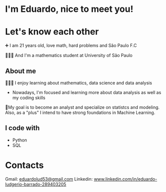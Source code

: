 # **I'm Eduardo, nice to meet you!**
# Let's know each other

➕ I am 21 years old, love math, hard problems and São Paulo F.C

🧑🏽‍🎓 And I'm a mathematics student at University of São Paulo

## About me

👨🏽‍💻 I enjoy learning about mathematics, data science and data analysis
 - Nowadays, I'm focused and learning more about data analysis as well as my coding skills
   
🚀My goal is to become an analyst and specialize on statistcs and modeling.
Also, as a "plus" I intend to have strong foundations in Machine Learning.

## I code with

- Python
- SQL

# Contacts

Gmail: eduardolud53@gmail.com
Linkedin: www.linkedin.com/in/eduardo-ludgerio-barrado-289403205




